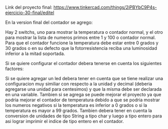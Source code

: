 Link del proyecto final: https://www.tinkercad.com/things/2iPBYbC9P4s-ejercicio-30-final/editel

En la version final del contador se agrego:

Hay 2 switchs, uno para mostrar la temperatura o contador normal, y el otro para mostrar la lista de numeros primos entre 1 y 100 o contador normal.
Para que el contador funcione la temperatura debe estar entre 0 grados y 30 grados o en su defecto que la fotorresistencia reciba una luminosidad inferior a la mitad soportada.

Si se quiere configurar el contador debera tenerse en cuenta los siguientes factores:

Si se quiere agregar un led debera tener en cuenta que se tiene realizar una configuracion muy similiar con respecto a la unidad y decimal (deberia agregarse una unidad para centesimos) y que la misma debe ser declarada en una variable. Tambien si se agrega se puede mejorar el proyecto ya que podria mejorar el contador de temperatura debido a que se podria mostrar los numeros negativos si la temperatura es inferior a 0 grados o si la temperatura es mayor a 99 grados. Tambien debera tener en cuenta la conversion de unidades de tipo String a tipo char y luego a tipo entero para asi lograr imprimir el indice de tipo entero en el contador.
